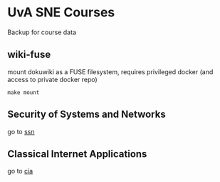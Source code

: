 # UvA SNE Courses

Backup for course data

## wiki-fuse

mount dokuwiki as a FUSE filesystem,
requires privileged docker (and access to private docker repo)

```
make mount
```

## Security of Systems and Networks

go to [ssn](ssn)

## Classical Internet Applications

go to [cia](cia)
